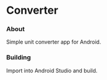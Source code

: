 Converter
=========

### About

Simple unit converter app for Android.

### Building

Import into Android Studio and build.


